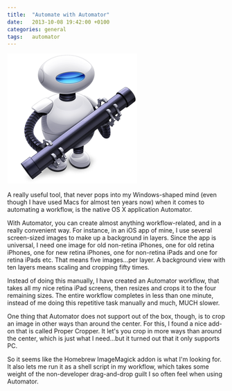 ```yaml
---
title:  "Automate with Automator"
date: 	2013-10-08 19:42:00 +0100
categories: general
tags: 	automator
---
```



![Automator icon](/assets/img/blog/2013-10-08-automator.png)

A really useful tool, that never pops into my Windows-shaped mind (even though I
have used Macs for almost ten years now) when it comes to automating a workflow,
is the native OS X application Automator.

With Automator, you can create almost anything workflow-related, and in a really
convenient way. For instance, in an iOS app of mine, I use several screen-sized
images to make up a background in layers. Since the app is universal, I need one
image for old non-retina iPhones, one for old retina iPhones, one for new retina
iPhones, one for non-retina iPads and one for retina iPads etc. That means five
images...per layer. A background view with ten layers means scaling and cropping
fifty times.

Instead of doing this manually, I have created an Automator workflow, that takes
all my nice retina iPad screens, then resizes and crops it to the four remaining
sizes. The entire workflow completes in less than one minute, instead of me doing
this repetitive task manually and much, MUCH slower.

One thing that Automator does not support out of the box, though, is to crop an
image in other ways than around the center. For this, I found a nice add-on that
is called Proper Cropper. It let's you crop in more ways than around the center,
which is just what I need...but it turned out that it only supports PC.

So it seems like the Homebrew ImageMagick addon is what I'm looking for. It also
lets me run it as a shell script in my workflow, which takes some weight of the
non-developer drag-and-drop guilt I so often feel when using Automator.